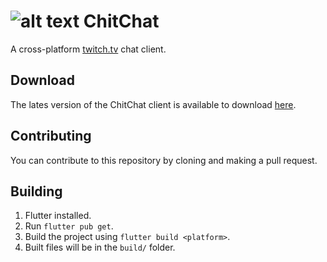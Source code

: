 # ![alt text](https://avatars.githubusercontent.com/u/110630930?s=90&v=4) ChitChat

A cross-platform [twitch.tv](https://www.twitch.tv) chat client.

## Download

The lates version of the ChitChat client is available to download [here](https://chitchat-apps.github.io/#downloads).

## Contributing

You can contribute to this repository by cloning and making a pull request.

## Building

1. Flutter installed.
2. Run `flutter pub get`.
3. Build the project using `flutter build <platform>`.
4. Built files will be in the `build/` folder.
